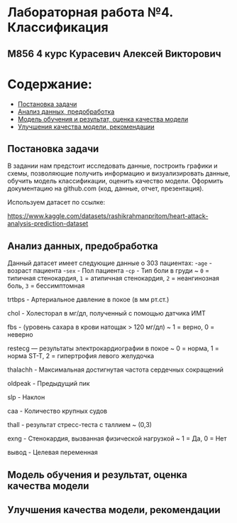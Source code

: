 # Лабораторная работа №4. Классификация
## М856 4 курс Курасевич Алексей Викторович

# Содержание:
* [Постановка задачи](#task)
* [Анализ данных, предобработка](#data_analysis)
* [Модель обучения и результат, оценка качества модели](#model_quality)
* [Улучшения качества модели, рекомендации](#fin)

## Постановка задачи
В задании нам предстоит исследовать данные, построить графики и схемы, позволяющие получить
информацию и визуализировать данные, обучить модель классификации,
оценить качество модели. Оформить документацию на github.com (код, данные, отчет,
презентация).

Используем датасет по ссылке:

https://www.kaggle.com/datasets/rashikrahmanpritom/heart-attack-analysis-prediction-dataset


## Анализ данных, предобработка
Данный датасет имеет следующие данные о 303 пациентах:
  -`age` - возраст пациента
  -`sex` - Пол пациента
  -`cp` - Тип боли в груди ~ `0` = типичная стенокардия, `1` = атипичная стенокардия, `2` = неангинозная боль, `3` = бессимптомная

trtbps - Артериальное давление в покое (в мм рт.ст.)

chol - Холесторал в мг/дл, полученный с помощью датчика ИМТ

fbs - (уровень сахара в крови натощак > 120 мг/дл) ~ 1 = верно, 0 = неверно

restecg — результаты электрокардиографии в покое ~ 0 = норма, 1 = норма ST-T, 2 = гипертрофия левого желудочка

thalachh - Максимальная достигнутая частота сердечных сокращений

oldpeak - Предыдущий пик

slp - Наклон

caa - Количество крупных судов

thall - результат стресс-теста с таллием ~ (0,3)

exng - Стенокардия, вызванная физической нагрузкой ~ 1 = Да, 0 = Нет

вывод - Целевая переменная


## Модель обучения и результат, оценка качества модели



## Улучшения качества модели, рекомендации

